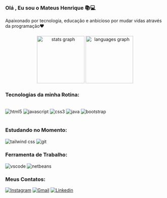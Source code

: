 ### Olá , Eu sou o Mateus Henrique 📚💻
   Apaixonado por tecnologia, educação e anbicioso por mudar vidas através da programação❤️

###
<div align="center">
  <img src="https://github-readme-stats.vercel.app/api?username=Mateus-has&hide_title=false&hide_rank=false&show_icons=true&include_all_commits=true&count_private=true&disable_animations=false&theme=highcontrast&locale=en&hide_border=false&order=1" height="150" alt="stats graph"  />
  <img src="https://github-readme-stats.vercel.app/api/top-langs?username=Mateus-has&locale=en&hide_title=false&layout=compact&card_width=320&langs_count=5&theme=highcontrast&hide_border=false&order=2" height="150" alt="languages graph"  />
</div>


### Tecnologias da minha Rotina:
<div style="display: inline_block"><br/> 
    <img align="center" alt="html5" src="https://img.shields.io/badge/HTML5-E34F26?style=for-the-badge&logo=html5&logoColor=white"/>
    <img align="center" alt="javascript" src="https://img.shields.io/badge/JavaScript-F7DF1E?style=for-the-badge&logo=javascript&logoColor=black"/>
    <img align="center" alt="css3" src="https://img.shields.io/badge/CSS3-1572B6?style=for-the-badge&logo=css3&logoColor=white"/>
    <img align="center" alt="java" src="https://img.shields.io/badge/Java-ED8B00?style=for-the-badge&logo=openjdk&logoColor=white"/>
       <img align="center" alt="bootstrap" src="https://img.shields.io/badge/Bootstrap-563D7C?style=for-the-badge&logo=bootstrap&logoColor=white"/>  
</div><br/>

### Estudando no Momento:
<div style="display: inline_block">
    <img align="center" alt="tailwind css" src="https://img.shields.io/badge/Tailwind_CSS-38B2AC?style=for-the-badge&logo=tailwind-css&logoColor=white"/>
    <img align="center" alt="git" src="https://img.shields.io/badge/GIT-E44C30?style=for-the-badge&logo=git&logoColor=white"/>
</div>

### Ferramenta de Trabalho:
<div style="display: inline_block">
     <img align="center" alt="vscode" src="https://img.shields.io/badge/Visual_Studio_Code-0078D4?style=for-the-badge&logo=visual%20studio%20code&logoColor=white"/>
     <img align="center" alt="netbeans" src="https://img.shields.io/badge/apache%20netbeans-1B6AC6?style=for-the-badge&logo=apache%20netbeans%20IDE&logoColor=white"/>
</div>

### Meus Contatos:
[![Instagram](https://img.shields.io/badge/Instagram-E4405F?style=for-the-badge&logo=instagram&logoColor=white)](https://www.instagram.com/)
[![Gmail](https://img.shields.io/badge/Gmail-D14836?style=for-the-badge&logo=gmail&logoColor=white)](https://mail.google.com/mail/u/0/?hl=pt-BR#inbox)
[![Linkedin](https://img.shields.io/badge/LinkedIn-0077B5?style=for-the-badge&logo=linkedin&logoColor=white)](https://www.linkedin.com/home?mcid=6821526239111716925&gclid=CjwKCAiA-8SdBhBGEiwAWdgtcNjTrdbrvkpMbI61pR0Uvthq4RDktn_o-3gYhZ4ZN3ctmf4iod30iBoCm3kQAvD_BwE&cid=&src=go-pa&gclsrc=aw%2Eds&trk=sem-ga_campid%2E12619604099_asid%2E122510712920_crid%2E509739556235_kw%2Elinked_d%2Ec_tid%2Ekwd-103941963_n%2Eg_mt%2Ee_geo%2E1031432&originalSubdomain=br)


